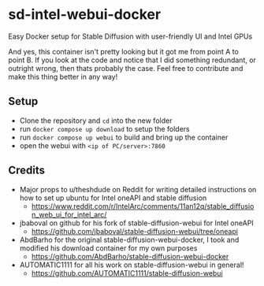 # sd-intel-webui-docker
Easy Docker setup for Stable Diffusion with user-friendly UI and Intel GPUs

And yes, this container isn't pretty looking but it got me from point A to point B. If you look at the code and notice that I did something redundant, or outright wrong, then thats probably the case. Feel free to contribute and make this thing better in any way!

## Setup
- Clone the repository and `cd` into the new folder
- run `docker compose up download` to setup the folders
- run `docker compose up webui` to build and bring up the container
- open the webui with `<ip of PC/server>:7860`

## Credits

- Major props to u/theshdude on Reddit for writing detailed instructions on how to set up ubuntu for Intel oneAPI and stable diffusion
  - https://www.reddit.com/r/IntelArc/comments/11an12q/stable_diffusion_web_ui_for_intel_arc/
- jbaboval on github for his fork of stable-diffusion-webui for Intel oneAPI
  - https://github.com/jbaboval/stable-diffusion-webui/tree/oneapi
- AbdBarho for the original stable-diffusion-webui-docker, I took and modified his download container for my own purposes
  - https://github.com/AbdBarho/stable-diffusion-webui-docker
- AUTOMATIC1111 for all his work on stable-diffusion-webui in general!
  - https://github.com/AUTOMATIC1111/stable-diffusion-webui
